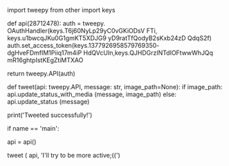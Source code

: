 import tweepy
from other import keys


def api(28712478):
auth = tweepy. OAuthHandler(keys.T6j60NyLp29yC0vGKiODsV FTi, keys.u1bwcqJKu0G1gmKT5XDJG9 yD9ratTfQodyB2sKxb24zD QdqS2f)
auth.set_access_token(keys.1377926958579769350- dgHveFDmfIM1Piiq17m4iP HdQVcUIn,keys.QJHDGrzINTdIOFtwwWhJQq mR16ghtpIstKEgZtiMTXAO

return tweepy.API(auth)


def tweet(api: tweepy.API, message: str, image_path=None):
if image_path:
api.update_status_with_media (message, image_path)
else:
api.update_status (message)

print('Tweeted successfully!')

if name == 'main':




api = api()

tweet ( api, 'I'll try to be more active;((')
